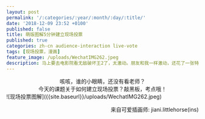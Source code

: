 ```yaml
---
layout: post
permalink: '/:categories/:year/:month/:day/:title/'
date: '2018-12-09 23:52 +0100'
published: false
title: 萌版图解5分钟建立现场投票
published: true
categories: zh-cn audience-interaction live-vote 
tags: [现场投票，漫画]
feature_image: /uploads/WechatIMG262.jpeg
description: 马上要去电影院看无敌破坏王2了，太激动。朋友和我一样激动，还花了一张特别的插画。正值电影上映之际，小编顺便推荐几部看过的动画电影吧。
---
```

<center> 咳咳，谁的小眼睛，还没有看老师？</center>
<center> 今天的课题关于如何建立现场投票？敲黑板，考点哦！</center>
![现场投票图解]({{site.baseurl}}/uploads/WechatIMG262.jpeg)
<p align="right">来自可爱插画师: jiani.littlehorse(ins)</p>